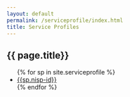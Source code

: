 ```yaml
---
layout: default
permalink: /serviceprofile/index.html
title: Service Profiles
---
```

<h2>{{ page.title}}</h2>

<ul>
{% for sp in site.serviceprofile %}
<li><a href="/serviceprofile/{{sp.nisp-id}}.html">{{sp.nisp-id}}</a></li>
{% endfor %}
</ul>
